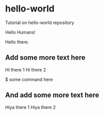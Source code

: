 hello-world
===========

Tutorial on hello-world repository

Hello Humans!

Hello there.

## Add some more text here

Hi there 1
Hi there 2

  $ some command here
  
## And add some more text here
Hiya there 1
Hiya there 2
